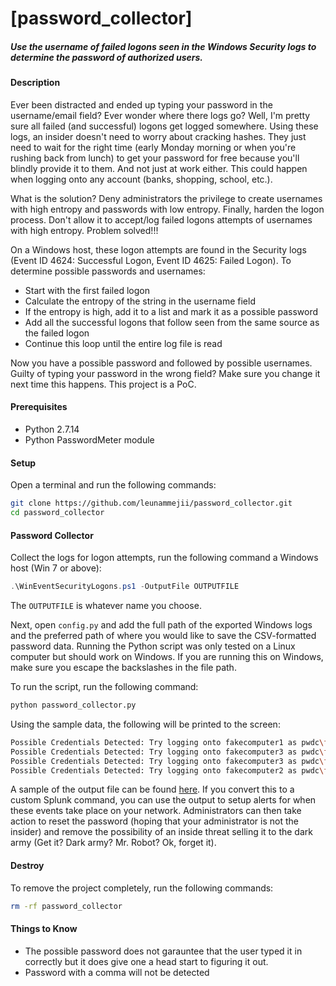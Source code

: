 # [password_collector]  
##### Use the username of failed logons seen in the Windows Security logs to determine the password of authorized users.  

#### Description  
Ever been distracted and ended up typing your password in the username/email field? Ever wonder where there logs go? Well, I'm pretty sure all failed (and successful) logons get logged somewhere. Using these logs, an insider doesn't need to worry about cracking hashes. They just need to wait for the right time (early Monday morning or when you're rushing back from lunch) to get your password for free because you'll blindly provide it to them. And not just at work either. This could happen when logging onto any account (banks, shopping, school, etc.).  

What is the solution? Deny administrators the privilege to create usernames with high entropy and passwords with low entropy. Finally, harden the logon process. Don't allow it to accept/log failed logons attempts of usernames with high entropy. Problem solved!!!  

On a Windows host, these logon attempts are found in the Security logs (Event ID 4624: Successful Logon, Event ID 4625: Failed Logon). To determine possible passwords and usernames:  
- Start with the first failed logon  
- Calculate the entropy of the string in the username field  
- If the entropy is high, add it to a list and mark it as a possible password  
- Add all the successful logons that follow seen from the same source as the failed logon  
- Continue this loop until the entire log file is read  

Now you have a possible password and followed by possible usernames. Guilty of typing your password in the wrong field? Make sure you change it next time this happens. This project is a PoC.  

#### Prerequisites  
- Python 2.7.14  
- Python PasswordMeter module  

#### Setup  
Open a terminal and run the following commands:  
```bash
git clone https://github.com/leunammejii/password_collector.git
cd password_collector
```

#### Password Collector  
Collect the logs for logon attempts, run the following command a Windows host (Win 7 or above):  
```powershell
.\WinEventSecurityLogons.ps1 -OutputFile OUTPUTFILE
```

The `OUTPUTFILE` is whatever name you choose. 

Next, open `config.py` and add the full path of the exported Windows logs and the preferred path of where you would like to save the CSV-formatted password data. Running the Python script was only tested on a Linux computer but should work on Windows. If you are running this on Windows, make sure you escape the backslashes in the file path. 

To run the script, run the following command:  
```python
python password_collector.py
```

Using the sample data, the following will be printed to the screen:
```bash
Possible Credentials Detected: Try logging onto fakecomputer1 as pwdc\fakeuser1 with the password ty&BSQ@&b7meYGx*
Possible Credentials Detected: Try logging onto fakecomputer3 as pwdc\fakeuser2 with the password 3xG@LG29eZj!o8q@
Possible Credentials Detected: Try logging onto fakecomputer3 as pwdc\fakeuser3 with the password 3xG@LG29eZj!o8q@
Possible Credentials Detected: Try logging onto fakecomputer2 as pwdc\fakeuser2 with the password Q7UopH*he,yL6,R!cc
```

A sample of the output file can be found [here](https://github.com/leunammejii/password_collector/blob/master/sample_password_dump.csv). If you convert this to a custom Splunk command, you can use the output to setup alerts for when these events take place on your network. Administrators can then take action to reset the password (hoping that your administrator is not the insider) and remove the possibility of an inside threat selling it to the dark army (Get it? Dark army? Mr. Robot? Ok, forget it).  

#### Destroy
To remove the project completely,  run the following commands:  
```bash
rm -rf password_collector
```

#### Things to Know  
- The possible password does not garauntee that the user typed it in correctly but it does give one a head start to figuring it out.  
- Password with a comma will not be detected  
